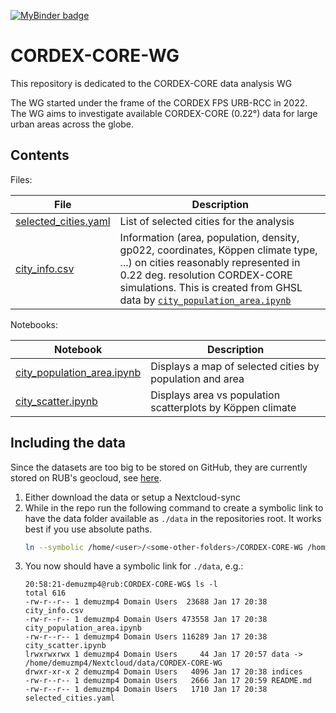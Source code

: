[![MyBinder badge](https://img.shields.io/badge/MyBinder-Jupyter%20Lab-E66581.svg)](https://mybinder.org/v2/gh/jesusff/pyclimenv/main?urlpath=git-pull%3Frepo%3Dhttps%253A%252F%252Fgithub.com%252FFPS-URB-RCC%252FCORDEX-CORE-WG%26urlpath%3Dlab%252Ftree%252FCORDEX-CORE-WG%252F%26branch%3Dmain)

# CORDEX-CORE-WG

This repository is dedicated to the CORDEX-CORE data analysis WG

The WG started under the frame of the CORDEX FPS URB-RCC in 2022. 
The WG aims to investigate available CORDEX-CORE (0.22°) data for large urban areas across the globe. 

## Contents

Files:

| File | Description |
|----------|-------------|
| [selected_cities.yaml](./selected_cities.yaml) | List of selected cities for the analysis |
| [city_info.csv](./city_info.csv) | Information (area, population, density, gp022, coordinates, Köppen climate type, ...) on cities reasonably represented in 0.22 deg. resolution CORDEX-CORE simulations. This is created from GHSL data by [`city_population_area.ipynb`](./city_population_area.ipynb) |

Notebooks:

| Notebook | Description |
|----------|-------------|
| [city_population_area.ipynb](./city_population_area.ipynb) | Displays a map of selected cities by population and area |
| [city_scatter.ipynb](./city_scatter.ipynb) | Displays area vs population scatterplots by Köppen climate |


## Including the data

Since the datasets are too big to be stored on GitHub, they are currently stored on RUB's geocloud, see [here](https://geo-cloud.geographie.ruhr-uni-bochum.de/index.php/s/jfNy2xkPktKqzR6).

1. Either download the data or setup a Nextcloud-sync
1. While in the repo run the following command to create a symbolic link to have the data folder
   available as `./data` in the repositories root. It works best if you use absolute paths.
   ```bash
   ln --symbolic /home/<user>/<some-other-folders>/CORDEX-CORE-WG /home/<user>/<some-other-folders>/CORDEX-CORE-WG/data
   ```
1. You now should have a symbolic link for `./data`, e.g.:
   ```console
   20:58:21-demuzmp4@rub:CORDEX-CORE-WG$ ls -l
   total 616
   -rw-r--r-- 1 demuzmp4 Domain Users  23688 Jan 17 20:38 city_info.csv
   -rw-r--r-- 1 demuzmp4 Domain Users 473558 Jan 17 20:38 city_population_area.ipynb
   -rw-r--r-- 1 demuzmp4 Domain Users 116289 Jan 17 20:38 city_scatter.ipynb
   lrwxrwxrwx 1 demuzmp4 Domain Users     44 Jan 17 20:57 data -> /home/demuzmp4/Nextcloud/data/CORDEX-CORE-WG
   drwxr-xr-x 2 demuzmp4 Domain Users   4096 Jan 17 20:38 indices
   -rw-r--r-- 1 demuzmp4 Domain Users   2666 Jan 17 20:59 README.md
   -rw-r--r-- 1 demuzmp4 Domain Users   1710 Jan 17 20:38 selected_cities.yaml
   ```